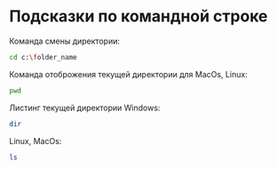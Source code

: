 # Подсказки по командной строке

Команда смены директории:
```sh
cd c:\folder_name
```

Команда отоброжения текущей директории для MacOs, Linux:
```sh
pwd 
```

Листинг текущей директории Windows:
```sh
dir
```
Linux, MacOs:
```sh
ls
```